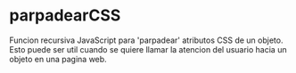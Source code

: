 # parpadearCSS
Funcion recursiva JavaScript para 'parpadear' atributos CSS de un objeto.
Esto puede ser util cuando se quiere llamar la atencion del usuario hacia un objeto en una pagina web.
